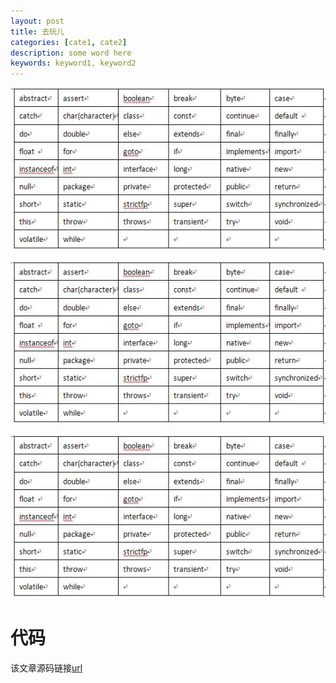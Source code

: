 ```yaml
---
layout: post
title: 去玩儿
categories: [cate1, cate2]
description: some word here
keywords: keyword1, keyword2
---
```



![aaa](/images/posts/java/study/02-datatype-operator/keyword.png)  

!["aaa"](/images/posts/java/study/02-datatype-operator/keyword.png)  
 
![ aaa ](/images/posts/java/study/02-datatype-operator/keyword.png)  


# 代码
该文章源码链接[url](url)